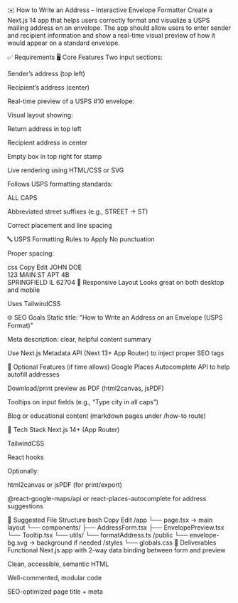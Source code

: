 ✉️ How to Write an Address – Interactive Envelope Formatter
Create a Next.js 14 app that helps users correctly format and visualize a USPS mailing address on an envelope. The app should allow users to enter sender and recipient information and show a real-time visual preview of how it would appear on a standard envelope.

✅ Requirements
🖥️ Core Features
Two input sections:

Sender’s address (top left)

Recipient’s address (center)

Real-time preview of a USPS #10 envelope:

Visual layout showing:

Return address in top left

Recipient address in center

Empty box in top right for stamp

Live rendering using HTML/CSS or SVG

Follows USPS formatting standards:

ALL CAPS

Abbreviated street suffixes (e.g., STREET → ST)

Correct placement and line spacing

🔤 USPS Formatting Rules to Apply
No punctuation

Proper spacing:

css
Copy
Edit
JOHN DOE  
123 MAIN ST APT 4B  
SPRINGFIELD IL 62704
📱 Responsive Layout
Looks great on both desktop and mobile

Uses TailwindCSS

🌐 SEO Goals
Static title: "How to Write an Address on an Envelope (USPS Format)"

Meta description: clear, helpful content summary

Use Next.js Metadata API (Next 13+ App Router) to inject proper SEO tags

🔌 Optional Features (if time allows)
Google Places Autocomplete API to help autofill addresses

Download/print preview as PDF (html2canvas, jsPDF)

Tooltips on input fields (e.g., “Type city in all caps”)

Blog or educational content (markdown pages under /how-to route)

🧱 Tech Stack
Next.js 14+ (App Router)

TailwindCSS

React hooks

Optionally:

html2canvas or jsPDF (for print/export)

@react-google-maps/api or react-places-autocomplete for address suggestions

📂 Suggested File Structure
bash
Copy
Edit
/app
└── page.tsx → main layout
└── components/
├── AddressForm.tsx
├── EnvelopePreview.tsx
└── Tooltip.tsx
└── utils/
└── formatAddress.ts
/public
└── envelope-bg.svg → background if needed
/styles
└── globals.css
📝 Deliverables
Functional Next.js app with 2-way data binding between form and preview

Clean, accessible, semantic HTML

Well-commented, modular code

SEO-optimized page title + meta
